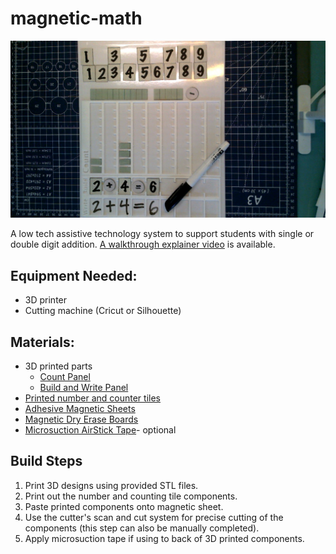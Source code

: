 # magnetic-math

![overview of a 3d printed overlay on a dry erase magnetic pad showing number tiles with numbers 2 plus 4 equals six. Above the tiles are small chip counters that correspond with the numbers and below the tiles are handwritten numbers corresponding with the equation](img/magnetic_math.jpg)

A low tech assistive technology system to support students with single or double digit addition. [A walkthrough explainer video](https://youtu.be/K0u4jIBSiNw) is available.

## Equipment Needed:
- 3D printer
- Cutting machine (Cricut or Silhouette)

## Materials:

- 3D printed parts
    - [Count Panel](/Build%20Files/Count%20Panel.stl)
    - [Build and Write Panel](/Build%20Files/Build%20Write%20Panel.stl)
- [Printed number and counter tiles](/Build%20Files/Magnetic%20Math%20Components.eps)
- [Adhesive Magnetic Sheets](https://www.amazon.com/Mr-Adhesive-Magnetic-Backing-Flexible/dp/B09ZLPQLRN/ref=sr_1_3?crid=3JUN1SBB4P8ZJ&keywords=magnetic+adhesive+sheets&qid=1672688197&sprefix=magnetic+adhevice+shee%2Caps%2C80&sr=8-3)
- [Magnetic Dry Erase Boards](https://www.amazon.com/Gamenote-Magnetic-Small-White-Board/dp/B08GFJBV51/ref=sxts_rp_s_a_1_0?content-id=amzn1.sym.eff26b9b-e255-411b-a40d-eccb21f93fe4%3Aamzn1.sym.eff26b9b-e255-411b-a40d-eccb21f93fe4&crid=CIXAQU2JOJYX&cv_ct_cx=magnetic%2Bdry%2Berase%2Bboards&keywords=magnetic%2Bdry%2Berase%2Bboards&pd_rd_i=B08GFJBV51&pd_rd_r=e26bda6d-f62c-447e-a047-347062c1d020&pd_rd_w=xTtf3&pd_rd_wg=ykaM2&pf_rd_p=eff26b9b-e255-411b-a40d-eccb21f93fe4&pf_rd_r=PENBEG91NW31N17ZFK5A&qid=1672688265&sprefix=magnetic%2Bdry%2Berase%2Bboards%2Caps%2C87&sr=1-1-5985efba-8948-4f09-9122-d605505c9d1e&th=1)
- [Microsuction AirStick Tape](https://www.amazon.com/Sewell-Direct-AirStick-Microsuction-250mmx300mm/dp/B00M7FC1K8/ref=sr_1_1_sspa?crid=6X2LMOTGSFKP&keywords=microsuction+sheet&qid=1672688312&s=office-products&sprefix=microsuction+sheet%2Coffice-products%2C74&sr=1-1-spons&psc=1&spLa=ZW5jcnlwdGVkUXVhbGlmaWVyPUEzNzVSNFBWMlZGWFJGJmVuY3J5cHRlZElkPUExMDA1NDgwQko4VzBRM1JDRkNSJmVuY3J5cHRlZEFkSWQ9QTA3NjY0ODcxMEM4Q0pTU0Q5TkxEJndpZGdldE5hbWU9c3BfYXRmJmFjdGlvbj1jbGlja1JlZGlyZWN0JmRvTm90TG9nQ2xpY2s9dHJ1ZQ==)- optional

## Build Steps

1. Print 3D designs using provided STL files.
2. Print out the number and counting tile components.
3. Paste printed components onto magnetic sheet.
4. Use the cutter's scan and cut system for precise cutting of the components (this step can also be manually completed).
5. Apply microsuction tape if using to back of 3D printed components.
